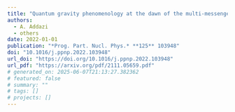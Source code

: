 ```yaml
---
title: "Quantum gravity phenomenology at the dawn of the multi-messenger era: A review"
authors:
  - A. Addazi
  - others
date: 2022-01-01
publication: "*Prog. Part. Nucl. Phys.* **125** 103948"
doi: "10.1016/j.ppnp.2022.103948"
url_doi: "https://doi.org/10.1016/j.ppnp.2022.103948"
url_pdf: "https://arxiv.org/pdf/2111.05659.pdf"
# generated_on: 2025-06-07T21:13:27.382362
# featured: false
# summary: ""
# tags: []
# projects: []
---
```

